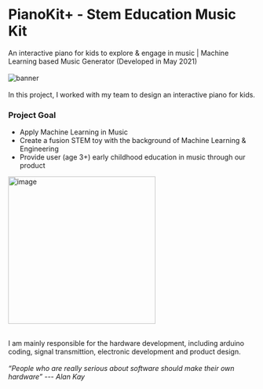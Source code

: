 # PianoKit+ - Stem Education Music Kit
An interactive piano for kids to explore & engage in music | Machine Learning based Music Generator (Developed in May 2021)
<br><br>
![banner](https://user-images.githubusercontent.com/70442354/202710242-745383c9-61d9-4cb7-979e-23f8b8df1caf.PNG)
<br><br>
In this project, I worked with my team to design an interactive piano for kids. 

<h3>Project Goal</h3>
<ul>
  <li>Apply Machine Learning in Music</li>
<li>Create a fusion STEM toy with the background of Machine Learning & Engineering</li>
<li>Provide user (age 3+) early childhood education in music through our product</li>
</ul>


<img width="300" alt="image" src="https://user-images.githubusercontent.com/70442354/202714034-bfcc0dcd-b509-4864-9ac5-10fb3aeae0db.png">



<br>I am mainly responsible for the hardware development, including arduino coding, signal transmittion, electronic development and product design.
<br><br>
<i>“People who are really serious about software should make their own hardware” --- Alan Kay</i>
